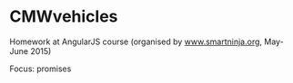 <h1>CMWvehicles</h1>

Homework at AngularJS course (organised by www.smartninja.org, May-June 2015)

Focus: promises